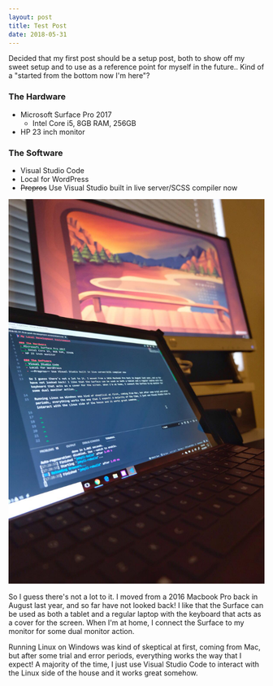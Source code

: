 ```yaml
---
layout: post
title: Test Post
date: 2018-05-31
---
```


Decided that my first post should be a setup post, both to show off my sweet setup and to use as a reference point for myself in the future.. Kind of a "started from the bottom now I'm here"? 

### The Hardware
- Microsoft Surface Pro 2017
	- Intel Core i5, 8GB RAM, 256GB
- HP 23 inch monitor

### The Software
- Visual Studio Code
- Local for WordPress
- ~~Prepros~~ Use Visual Studio built in live server/SCSS compiler now

<img src="/assets/img/blog/laptop-desktop.jpg" class="img-fluid" alt="test"> 

So I guess there's not a lot to it. I moved from a 2016 Macbook Pro back in August last year, and so far have not looked back! I like that the Surface can be used as both a tablet and a regular laptop with the keyboard that acts as a cover for the screen. When I'm at home, I connect the Surface to my monitor for some dual monitor action. 

Running Linux on Windows was kind of skeptical at first, coming from Mac, but after some trial and error periods, everything works the way that I expect! A majority of the time, I just use Visual Studio Code to interact with the Linux side of the house and it works great somehow.